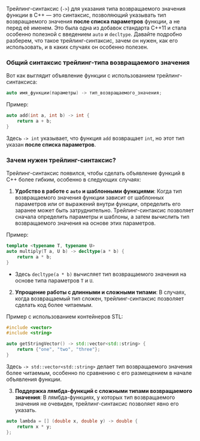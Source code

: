 Трейлинг-синтаксис (`->`) для указания типа возвращаемого значения функции в C++ — это синтаксис, позволяющий указывать тип возвращаемого значения **после списка параметров** функции, а не перед её именем. Это была одна из добавок стандарта C++11 и стала особенно полезной с введением `auto` и `decltype`. Давайте подробно разберем, что такое трейлинг-синтаксис, зачем он нужен, как его использовать, и в каких случаях он особенно полезен.

### Общий синтаксис трейлинг-типа возвращаемого значения

Вот как выглядит объявление функции с использованием трейлинг-синтаксиса:

```cpp
auto имя_функции(параметры) -> тип_возвращаемого_значения;
```

Пример:
```cpp
auto add(int a, int b) -> int {
    return a + b;
}
```

Здесь `-> int` указывает, что функция `add` возвращает `int`, но этот тип указан **после списка параметров**.

### Зачем нужен трейлинг-синтаксис?

Трейлинг-синтаксис появился, чтобы сделать объявление функций в C++ более гибким, особенно в следующих случаях:

1. **Удобство в работе с `auto` и шаблонными функциями**: Когда тип возвращаемого значения функции зависит от шаблонных параметров или от выражений внутри функции, определить его заранее может быть затруднительно. Трейлинг-синтаксис позволяет сначала определить параметры и шаблоны, а затем вычислить тип возвращаемого значения на основе этих параметров.

Пример:
```cpp
template <typename T, typename U>
auto multiply(T a, U b) -> decltype(a * b) {
    return a * b;
}
```

- Здесь `decltype(a * b)` вычисляет тип возвращаемого значения на основе типа параметров `T` и `U`.

2. **Упрощение работы с длинными и сложными типами**: В случаях, когда возвращаемый тип сложен, трейлинг-синтаксис позволяет сделать код более читаемым.

Пример с использованием контейнеров STL:
```cpp
#include <vector>
#include <string>

auto getStringVector() -> std::vector<std::string> {
    return {"one", "two", "three"};
}
```

Здесь `-> std::vector<std::string>` делает тип возвращаемого значения более читаемым, особенно по сравнению с его размещением в начале объявления функции.

3. **Поддержка лямбда-функций с сложными типами возвращаемого значения**: В лямбда-функциях, у которых тип возвращаемого значения не очевиден, трейлинг-синтаксис позволяет явно его указать.

```cpp
auto lambda = [] (double x, double y) -> double {
    return x * y;
};
```